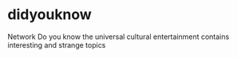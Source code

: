 # didyouknow
Network Do you know the universal cultural entertainment contains interesting and strange topics
